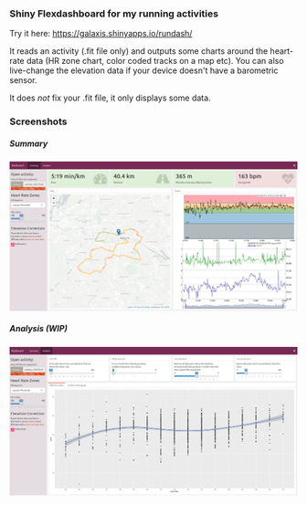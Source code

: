 ### Shiny Flexdashboard for my running activities

Try it here: https://galaxis.shinyapps.io/rundash/

It reads an activity (.fit file only) and outputs some charts around the
heart-rate data (HR zone chart, color coded tracks on a map etc). You can also
live-change the elevation data if your device doesn't have a barometric sensor.

It does *not* fix your .fit file, it only displays some data.

### Screenshots

##### Summary

![screenshot01](res/screenshot01.png)

##### Analysis (WIP)

![screenshot02](res/screenshot02.png)
